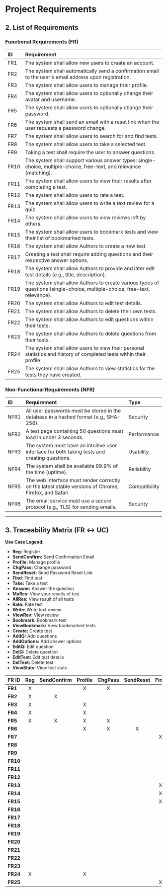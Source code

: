 # Project Requirements

## 2. List of Requirements

### Functional Requirements (FR)

| ID | Requirement |
| :--- | :--- |
| FR1 | The system shall allow new users to create an account. |
| FR2 | The system shall automatically send a confirmation email to the user's email address upon registration. |
| FR3 | The system shall allow users to manage their profile. |
| FR4 | The system shall allow users to optionally change their avatar and username. |
| FR5 | The system shall allow users to optionally change their password. |
| FR6 | The system shall send an email with a reset link when the user requests a password change. |
| FR7 | The system shall allow users to search for and find tests. |
| FR8 | The system shall allow users to take a selected test. |
| FR9 | Taking a test shall require the user to answer questions. |
| FR10 | The system shall support various answer types: single-choice, multiple-choice, free-text, and relevance (matching). |
| FR11 | The system shall allow users to view their results after completing a test. |
| FR12 | The system shall allow users to rate a test. |
| FR13 | The system shall allow users to write a text review for a quiz. |
| FR14 | The system shall allow users to view reviews left by others. |
| FR15 | The system shall allow users to bookmark tests and view their list of bookmarked tests. |
| FR16 | The system shall allow Authors to create a new test. |
| FR17 | Creating a test shall require adding questions and their respective answer options. |
| FR18 | The system shall allow Authors to provide and later edit test details (e.g., title, description). |
| FR19 | The system shall allow Authors to create various types of questions (single-choice, multiple-choice, free-text, relevance). |
| FR20 | The system shall allow Authors to edit test details. |
| FR21 | The system shall allow Authors to delete their own tests. |
| FR22 | The system shall allow Authors to edit questions within their tests. |
| FR23 | The system shall allow Authors to delete questions from their tests. |
| FR24 | The system shall allow users to view their personal statistics and history of completed tests within their profile. |
| FR25 | The system shall allow Authors to view statistics for the tests they have created. |

### Non-Functional Requirements (NFR)

| ID | Requirement | Type |
| :--- | :--- | :--- |
| NFR1 | All user passwords must be stored in the database in a hashed format (e.g., SHA-256). | Security |
| NFR2 | A test page containing 50 questions must load in under 3 seconds. | Performance |
| NFR3 | The system must have an intuitive user interface for both taking tests and creating questions. | Usability |
| NFR4 | The system shall be available 99.9% of the time (uptime). | Reliability |
| NFR5 | The web interface must render correctly on the latest stable versions of Chrome, Firefox, and Safari. | Compatibility |
| NFR6 | The email service must use a secure protocol (e.g., TLS) for sending emails. | Security |

***

## 3. Traceability Matrix (FR $\leftrightarrow$ UC)

**Use Case Legend:**

* **Reg:** Register
* **SendConfirm:** Send Confirmation Email
* **Profile:** Manage profile
* **ChgPass:** Change password
* **SendReset:** Send Password Reset Link
* **Find:** Find test
* **Take:** Take a test
* **Answer:** Answer the question
* **MyRes:** View your results of test
* **AllRes:** View result of all tests
* **Rate:** Rate test
* **Write:** Write text review
* **ViewRev:** View review
* **Bookmark:** Bookmark test
* **ViewBookmark:** View bookmarked tests
* **Create:** Create test
* **AddQ:** Add questions
* **AddOptions:** Add answer options
* **EditQ:** Edit question
* **DelQ:** Delete question
* **EditTest:** Edit test details
* **DelTest:** Delete test
* **ViewStats:** View test stats
  

| FR ID | Reg | SendConfirm | Profile | ChgPass | SendReset | Find | Take | Answer | MyRes | AllRes | Rate | Write | ViewRev | Bookmark | ViewBookmark | Create | AddQ | AddOptions | EditQ | DelQ | EditTest | DelTest | ViewStats |
| :--- | :---: | :---: | :---: | :---: | :---: | :---: | :---: | :---: | :---: | :---: | :---: | :---: | :---: | :---: | :---: | :---: | :---: | :---: | :---: | :---: | :---: | :---: | :---: |
| **FR1** | X | | X | X | | | | | | | | | | | | | | | | | | | |
| **FR2** | X | X | | | | | | | | | | | | | | | | | | | | | |
| **FR3** | X | | X | | | | | | | | | | | | | | | | | | | | |
| **FR4** | X | | X | | | | | | | | | | | | | | | | | | | | |
| **FR5** | X | X | X | X | | | | | | | | | | | | | | | | | | | |
| **FR6** | | | X | X | X | | | | | | | | | | | | | | | | | | |
| **FR7** | | | | | | X | | | | | | | X | X | X | | | | | | | | |
| **FR8** | | | | | | | X | X | X | | | X | X | X | X | | | | | | | | |
| **FR9** | | | | | | | X | X | X | | | | | | | | | | | | | | |
| **FR10** | | | | | | | X | X | | | | | | | | X | X | X | X | | | | |
| **FR11** | | | | | | | X | X | X | | X | X | | X | X | | | | | | | | |
| **FR12** | | | | | | | X | | X | | X | X | X | | | | | | | | | | |
| **FR13** | | | | | | X | X | | X | | | X | X | | | | | | | | | | |
| **FR14** | | | | | | X | X | | | | | X | X | | X | | | | | | | | |
| **FR15** | | | | | | X | | | | | | | X | X | X | | | | | | | | |
| **FR16** | | | | | | | | | | | | | | | | X | | | | | | | |
| **FR17** | | | | | | | | | | | | | | | | X | X | X | | | | | |
| **FR18** | | | | | | | | | | | | | | | | X | X | | | | X | | |
| **FR19** | | | | | | | | | | | | | | | | X | X | | X | | | | |
| **FR20** | | | | | | | | X | | | | | | | | X | X | | | | X | | |
| **FR21** | | | | | | | | | | | | | | | | X | | | | | | X | |
| **FR22** | | | | | | | | | | | | | | | | | X | | X | | X | | |
| **FR23** | | | | | | | | | | | | | | | | | | | | X | X | | |
| **FR24** | X | | X | | | | | | X | X | | | | | X | X | | | | | | | |
| **FR25** | | | | | | X | | | | X | | | | | | X | | | | | | | X |
